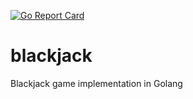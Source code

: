 [![Go Report Card](https://goreportcard.com/badge/github.com/jayantsinha/blackjack)](https://goreportcard.com/report/github.com/jayantsinha/blackjack)

# blackjack
Blackjack game implementation in Golang
